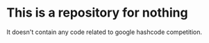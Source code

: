 # This is a repository for nothing
It doesn't contain any code related to google hashcode competition.
